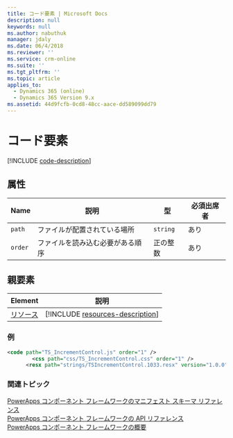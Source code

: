 ```yaml
---
title: コード要素 | Microsoft Docs
description: null
keywords: null
ms.author: nabuthuk
manager: jdaly
ms.date: 06/4/2018
ms.reviewer: ''
ms.service: crm-online
ms.suite: ''
ms.tgt_pltfrm: ''
ms.topic: article
applies_to:
  - Dynamics 365 (online)
  - Dynamics 365 Version 9.x
ms.assetid: 44d9fcfb-0cd8-48cc-aace-dd589099dd79
---
```


# <a name="code-element"></a>コード要素

[!INCLUDE [code-description](includes/code-description.md)]

## <a name="attributes"></a>属性

|Name|説明|型|必須出席者|
|--|--|--|--|
|`path`|ファイルが配置されている場所|`string`|あり|
|`order`|ファイルを読み込む必要がある順序|正の整数|あり|

## <a name="parent-elements"></a>親要素

|Element|説明|
|--|--|
|[リソース](resources.md)|[!INCLUDE [resources-description](includes/resources-description.md)]|

### <a name="example"></a>例

```XML
<code path="TS_IncrementControl.js" order="1" />
        <css path="css/TS_IncrementControl.css" order="1" />
      <resx path="strings/TSIncrementControl.1033.resx" version="1.0.0" />
```

### <a name="related-topics"></a>関連トピック

[PowerApps コンポーネント フレームワークのマニフェスト スキーマ リファレンス](index.md)<br/>
[PowerApps コンポーネント フレームワークの API リファレンス](../reference/index.md)<br/>
[PowerApps コンポーネント フレームワークの概要](../overview.md)